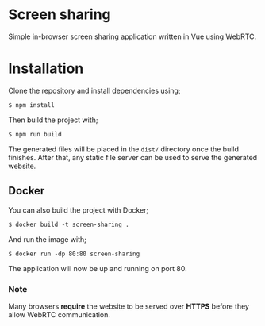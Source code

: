 # Screen sharing
Simple in-browser screen sharing application written in Vue using WebRTC.

# Installation
Clone the repository and install dependencies using;
```shell
$ npm install
```

Then build the project with;
```shell
$ npm run build
```

The generated files will be placed in the `dist/` directory once the build finishes. After that, any static
file server can be used to serve the generated website.

## Docker
You can also build the project with Docker;
```shell
$ docker build -t screen-sharing .
```

And run the image with;
```shell
$ docker run -dp 80:80 screen-sharing
```

The application will now be up and running on port 80.

### Note
Many browsers **require** the website to be served over **HTTPS** before they allow WebRTC communication.
